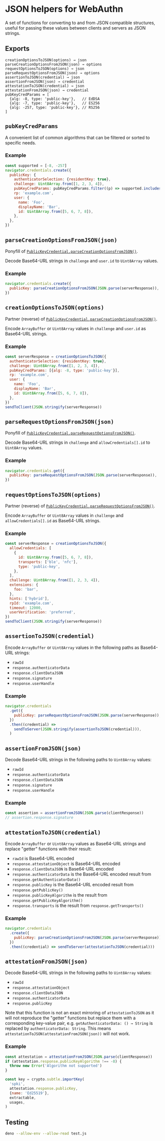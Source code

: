 # JSON helpers for WebAuthn

A set of functions for converting to and from JSON compatible structures, useful
for passing these values between clients and servers as JSON strings.

## Exports

```
creationOptionsToJSON(options) → json
parseCreationOptionsFromJSON(json) → options
requestOptionsToJSON(options) → json
parseRequestOptionsFromJSON(json) → options
assertionToJSON(credential) → json
assertionFromJSON(json) → credential
attestationToJSON(credential) → json
attestationFromJSON(json) → credential
pubKeyCredParams = [
  {alg: -8, type: 'public-key'},   // EdDSA
  {alg: -7, type: 'public-key'},   // ES256
  {alg: -257, type: 'public-key'}, // RS256
]
```

## `pubKeyCredParams`

A convenient list of common algorithms that can be filtered or sorted to
specific needs.

### Example

```js
const supported = [-8, -257]
navigator.credentials.create({
  publicKey: {
    authenticatorSelection: {residentKey: true},
    challenge: Uint8Array.from([1, 2, 3, 4]),
    pubKeyCredParams: pubKeyCredParams.filter((p) => supported.includes(p.alg)),
    rp: 'example.com',
    user: {
      name: 'Foo',
      displayName: 'Bar',
      id: Uint8Array.from([5, 6, 7, 8]),
    },
  },
})
```

## `parseCreationOptionsFromJSON(json)`

Ponyfill of
[`PublicKeyCredential.parseCreationOptionsFromJSON()`](https://developer.mozilla.org/en-US/docs/Web/API/PublicKeyCredential/parseCreationOptionsFromJSON_static).

Decode Base64-URL strings in `challenge` and `user.id` to `Uint8Array` values.

### Example

```js
navigator.credentials.create({
  publicKey: parseCreationOptionsFromJSON(JSON.parse(serverResponse)),
})
```

## `creationOptionsToJSON(options)`

Partner (reverse) of
[`PublicKeyCredential.parseCreationOptionsFromJSON()`](https://developer.mozilla.org/en-US/docs/Web/API/PublicKeyCredential/parseCreationOptionsFromJSON_static).

Encode `ArrayBuffer` or `Uint8Array` values in `challenge` and `user.id` as
Base64-URL strings.

### Example

```js
const serverResponse = creationOptionsToJSON({
  authenticatorSelection: {residentKey: true},
  challenge: Uint8Array.from([1, 2, 3, 4]),
  pubKeyCredParams: [{alg: -8, type: 'public-key'}],
  rp: 'example.com',
  user: {
    name: 'Foo',
    displayName: 'Bar',
    id: Uint8Array.from([5, 6, 7, 8]),
  },
})
sendToClient(JSON.stringify(serverResponse))
```

## `parseRequestOptionsFromJSON(json)`

Ponyfill of
[`PublicKeyCredential.parseRequestOptionsFromJSON()`](https://developer.mozilla.org/en-US/docs/Web/API/PublicKeyCredential/parseRequestOptionsFromJSON_static).

Decode Base64-URL strings in `challenge` and `allowCredentials[].id` to
`Uint8Array` values.

### Example

```js
navigator.credentials.get({
  publicKey: parseRequestOptionsFromJSON(JSON.parse(serverResponse)),
})
```

## `requestOptionsToJSON(options)`

Partner (reverse) of
[`PublicKeyCredential.parseRequestOptionsFromJSON()`](https://developer.mozilla.org/en-US/docs/Web/API/PublicKeyCredential/parseRequestOptionsFromJSON_static).

Encode `ArrayBuffer` or `Uint8Array` values in `challenge` and
`allowCredentials[].id` as Base64-URL strings.

### Example

```js
const serverResponse = creationOptionsToJSON({
  allowCredentials: [
    {
      id: Uint8Array.from([5, 6, 7, 8]),
      transports: ['ble', 'nfc'],
      type: 'public-key',
    },
  ],
  challenge: Uint8Array.from([1, 2, 3, 4]),
  extensions: {
    foo: 'bar',
  },
  hints: ['hybrid'],
  rpId: 'example.com',
  timeout: 12000,
  userVerification: 'preferred',
})
sendToClient(JSON.stringify(serverResponse))
```

## `assertionToJSON(credential)`

Encode `ArrayBuffer` or `Uint8Array` values in the following paths as Base64-URL
strings:

- `rawId`
- `response.authenticatorData`
- `response.clientDataJSON`
- `response.signature`
- `response.userHandle`

### Example

```js
navigator.credentials
  .get({
    publicKey: parseRequestOptionsFromJSON(JSON.parse(serverResponse)),
  })
  .then((credential) =>
    sendToServer(JSON.stringify(assertionToJSON(credential))),
  )
```

## `assertionFromJSON(json)`

Decode Base64-URL strings in the following paths to `Uint8Array` values:

- `rawId`
- `response.authenticatorData`
- `response.clientDataJSON`
- `response.signature`
- `response.userHandle`

### Example

```js
const assertion = assertionFromJSON(JSON.parse(clientResponse))
// assertion.response.signature
```

## `attestationToJSON(credential)`

Encode `ArrayBuffer` or `Uint8Array` values as Base64-URL strings and replace
"getter" functions with their result:

- `rawId` is Base64-URL encoded
- `response.attestationObject` is Base64-URL encoded
- `response.clientDataJSON` is Base64-URL encoded
- `response.authenticatorData` is the Base64-URL encoded result from
  `response.getAuthenticatorData()`
- `response.publicKey` is the Base64-URL encoded result from
  `response.getPublicKey()`
- `response.publicKeyAlgorithm` is the result from
  `response.getPublicKeyAlgorithm()`
- `response.transports` is the result from `response.getTransports()`

### Example

```js
navigator.credentials
  .create({
    publicKey: parseCreationOptionsFromJSON(JSON.parse(serverResponse)),
  })
  .then((credential) => sendToServer(attestationToJSON(credential)))
```

## `attestationFromJSON(json)`

Decode Base64-URL strings in the following paths to `Uint8Array` values:

- `rawId`
- `response.attestationObject`
- `response.clientDataJSON`
- `response.authenticatorData`
- `response.publicKey`

Note that this function is not an exact mirroring of `attestationToJSON` as it
will not reproduce the "getter" functions but replace them with a corresponding
key-value pair, e.g. `getAuthenticatorData: () → String` is replaced by
`authenticatorData: String`. This means
`attestationToJSON(attestationFromJSON(json))` will not work.

### Example

```js
const attestation = attestationFromJSON(JSON.parse(clientResponse))
if (attestation.response.publicKeyAlgorithm !== -8) {
  throw new Error('Algorithm not supported')
}

const key = crypto.subtle.importKey(
  'spki',
  attestation.response.publicKey,
  {name: 'Ed25519'},
  extractable,
  usages,
)
```

## Testing

```sh
deno --allow-env --allow-read test.js
```
